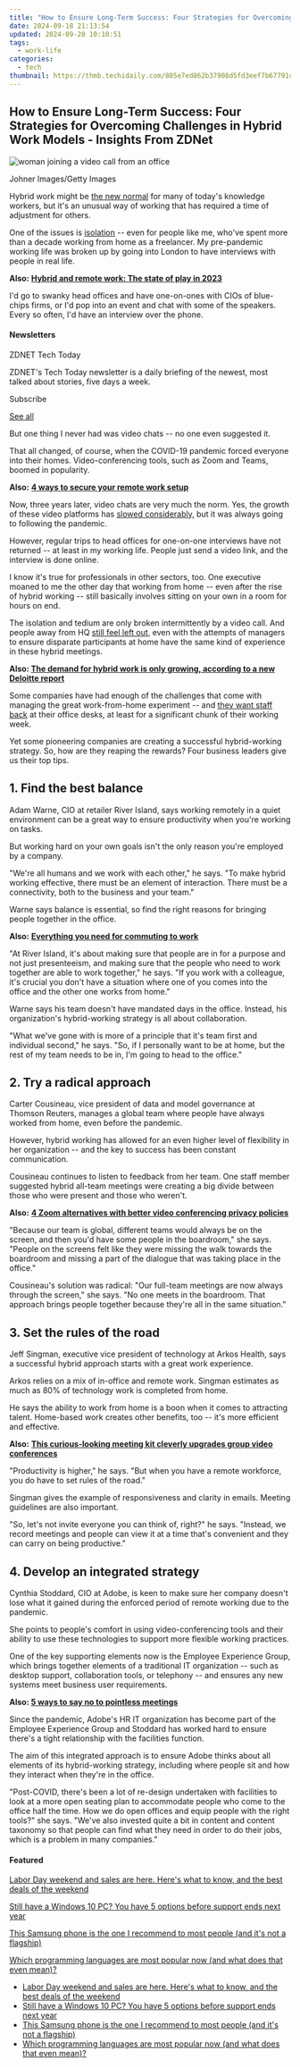```yaml
---
title: "How to Ensure Long-Term Success: Four Strategies for Overcoming Challenges in Hybrid Work Models - Insights From ZDNet"
date: 2024-09-18 21:13:54
updated: 2024-09-20 10:10:51
tags:
  - work-life
categories:
  - tech
thumbnail: https://thmb.techidaily.com/805e7ed862b37908d5fd3eef7b67791c5d0d0472cc7eebb84910c74e668a853a.jpg
---
```


## How to Ensure Long-Term Success: Four Strategies for Overcoming Challenges in Hybrid Work Models - Insights From ZDNet

![woman joining a video call from an office](https://www.zdnet.com/a/img/resize/28d3675cf1fa77f9396bb7f9b7560eca0e286b1f/2023/10/06/51888c20-8e17-47da-9725-c22a60e4a0d0/gettyimages-1311609772.jpg?auto=webp&width=1280)

Johner Images/Getty Images

Hybrid work might be [the new normal](https://www.zdnet.com/home-and-office/work-life/the-demand-for-hybrid-work-is-only-growing-according-to-a-new-deloitte-report/) for many of today's knowledge workers, but it's an unusual way of working that has required a time of adjustment for others. 

One of the issues is [isolation](https://www.zdnet.com/home-and-office/work-life/hybrid-working-or-back-to-the-office-heres-how-to-keep-everyone-engaged/) \-- even for people like me, who've spent more than a decade working from home as a freelancer. My pre-pandemic working life was broken up by going into London to have interviews with people in real life.

**Also:** [**Hybrid and remote work: The state of play in 2023**](https://www.zdnet.com/home-and-office/work-life/hybrid-and-remote-work-the-state-of-play-in-2023/)

I'd go to swanky head offices and have one-on-ones with CIOs of blue-chips firms, or I'd pop into an event and chat with some of the speakers. Every so often, I'd have an interview over the phone. 

#### Newsletters

ZDNET Tech Today

ZDNET's Tech Today newsletter is a daily briefing of the newest, most talked about stories, five days a week.

 Subscribe

[See all](https://www.zdnet.com/newsletters/)

But one thing I never had was video chats -- no one even suggested it.

That all changed, of course, when the COVID-19 pandemic forced everyone into their homes. Video-conferencing tools, such as Zoom and Teams, boomed in popularity.

**Also:** [**4 ways to secure your remote work setup**](https://www.zdnet.com/article/four-ways-to-secure-your-remote-work-setup/)

Now, three years later, video chats are very much the norm. Yes, the growth of these video platforms has [slowed considerably,](https://www.zdnet.com/home-and-office/work-life/microsoft-brings-a-new-look-to-teams-rooms-on-windows/) but it was always going to following the pandemic.

However, regular trips to head offices for one-on-one interviews have not returned -- at least in my working life. People just send a video link, and the interview is done online.

I know it's true for professionals in other sectors, too. One executive moaned to me the other day that working from home -- even after the rise of hybrid working -- still basically involves sitting on your own in a room for hours on end.

The isolation and tedium are only broken intermittently by a video call. And people away from HQ [still feel left out](https://www.zdnet.com/home-and-office/work-life/remote-work-is-here-to-stay-so-why-is-everyone-still-getting-it-so-wrong/), even with the attempts of managers to ensure disparate participants at home have the same kind of experience in these hybrid meetings.

**Also: [The demand for hybrid work is only growing, according to a new Deloitte report](https://www.zdnet.com/home-and-office/work-life/the-demand-for-hybrid-work-is-only-growing-according-to-a-new-deloitte-report/)**

Some companies have had enough of the challenges that come with managing the great work-from-home experiment -- and [they want staff back](https://www.zdnet.com/home-and-office/work-life/return-to-the-office-or-hybrid-work-heres-whats-happening-next/) at their office desks, at least for a significant chunk of their working week.

Yet some pioneering companies are creating a successful hybrid-working strategy. So, how are they reaping the rewards? Four business leaders give us their top tips.

## 1\. Find the best balance

Adam Warne, CIO at retailer River Island, says working remotely in a quiet environment can be a great way to ensure productivity when you're working on tasks. 

But working hard on your own goals isn't the only reason you're employed by a company.

"We're all humans and we work with each other," he says. "To make hybrid working effective, there must be an element of interaction. There must be a connectivity, both to the business and your team." 

Warne says balance is essential, so find the right reasons for bringing people together in the office.

**Also:** [**Everything you need for commuting to work**](https://www.zdnet.com/home-and-office/work-life/everything-you-need-for-commuting-to-work/)

"At River Island, it's about making sure that people are in for a purpose and not just presenteeism, and making sure that the people who need to work together are able to work together," he says. "If you work with a colleague, it's crucial you don't have a situation where one of you comes into the office and the other one works from home."

Warne says his team doesn't have mandated days in the office. Instead, his organization's hybrid-working strategy is all about collaboration. 

"What we've gone with is more of a principle that it's team first and individual second," he says. "So, if I personally want to be at home, but the rest of my team needs to be in, I'm going to head to the office."

## 2\. Try a radical approach

Carter Cousineau, vice president of data and model governance at Thomson Reuters, manages a global team where people have always worked from home, even before the pandemic.

However, hybrid working has allowed for an even higher level of flexibility in her organization -- and the key to success has been constant communication.

Cousineau continues to listen to feedback from her team. One staff member suggested hybrid all-team meetings were creating a big divide between those who were present and those who weren't.

**Also:** [**4 Zoom alternatives with better video conferencing privacy policies**](https://www.zdnet.com/article/4-zoom-alternatives-with-better-privacy-policies/)

"Because our team is global, different teams would always be on the screen, and then you'd have some people in the boardroom," she says. "People on the screens felt like they were missing the walk towards the boardroom and missing a part of the dialogue that was taking place in the office."

Cousineau's solution was radical: "Our full-team meetings are now always through the screen," she says. "No one meets in the boardroom. That approach brings people together because they're all in the same situation."

## 3\. Set the rules of the road

Jeff Singman, executive vice president of technology at Arkos Health, says a successful hybrid approach starts with a great work experience.

Arkos relies on a mix of in-office and remote work. Singman estimates as much as 80% of technology work is completed from home.

He says the ability to work from home is a boon when it comes to attracting talent. Home-based work creates other benefits, too -- it's more efficient and effective.

**Also:** [**This curious-looking meeting kit cleverly upgrades group video conferences**](https://www.zdnet.com/article/this-curious-looking-meeting-kit-cleverly-upgrades-group-video-conferences/)

"Productivity is higher," he says. "But when you have a remote workforce, you do have to set rules of the road." 

Singman gives the example of responsiveness and clarity in emails. Meeting guidelines are also important.

"So, let's not invite everyone you can think of, right?" he says. "Instead, we record meetings and people can view it at a time that's convenient and they can carry on being productive."

## 4\. Develop an integrated strategy

Cynthia Stoddard, CIO at Adobe, is keen to make sure her company doesn't lose what it gained during the enforced period of remote working due to the pandemic.

She points to people's comfort in using video-conferencing tools and their ability to use these technologies to support more flexible working practices.

One of the key supporting elements now is the Employee Experience Group, which brings together elements of a traditional IT organization -- such as desktop support, collaboration tools, or telephony -- and ensures any new systems meet business user requirements.

**Also: [5 ways to say no to pointless meetings](https://www.zdnet.com/home-and-office/work-life/5-ways-to-say-no-to-pointless-meetings/)**

Since the pandemic, Adobe's HR IT organization has become part of the Employee Experience Group and Stoddard has worked hard to ensure there's a tight relationship with the facilities function.

The aim of this integrated approach is to ensure Adobe thinks about all elements of its hybrid-working strategy, including where people sit and how they interact when they're in the office. 

"Post-COVID, there's been a lot of re-design undertaken with facilities to look at a more open seating plan to accommodate people who come to the office half the time. How we do open offices and equip people with the right tools?" she says. "We've also invested quite a bit in content and content taxonomy so that people can find what they need in order to do their jobs, which is a problem in many companies."

#### Featured

[Labor Day weekend and sales are here. Here's what to know, and the best deals of the weekend](https://www.zdnet.com/article/labor-day-deals-everything-to-know-09-02-2024/ "Labor Day weekend and sales are here. Here's what to know, and the best deals of the weekend")

[Still have a Windows 10 PC? You have 5 options before support ends next year](https://www.zdnet.com/article/still-have-a-windows-10-pc-you-have-5-options-before-support-ends-next-year/ "Still have a Windows 10 PC? You have 5 options before support ends next year")

[This Samsung phone is the one I recommend to most people (and it's not a flagship)](https://www.zdnet.com/article/this-samsung-phone-is-the-one-i-recommend-to-most-people-and-its-not-a-flagship/ "This Samsung phone is the one I recommend to most people (and it's not a flagship)")

[Which programming languages are most popular now (and what does that even mean)?](https://www.zdnet.com/article/the-most-popular-programming-languages-in-2024-and-what-that-even-means/ "Which programming languages are most popular now (and what does that even mean)?")

* [Labor Day weekend and sales are here. Here's what to know, and the best deals of the weekend](https://www.zdnet.com/article/labor-day-deals-everything-to-know-09-02-2024/ "Labor Day weekend and sales are here. Here's what to know, and the best deals of the weekend")
* [Still have a Windows 10 PC? You have 5 options before support ends next year](https://www.zdnet.com/article/still-have-a-windows-10-pc-you-have-5-options-before-support-ends-next-year/ "Still have a Windows 10 PC? You have 5 options before support ends next year")
* [This Samsung phone is the one I recommend to most people (and it's not a flagship)](https://www.zdnet.com/article/this-samsung-phone-is-the-one-i-recommend-to-most-people-and-its-not-a-flagship/ "This Samsung phone is the one I recommend to most people (and it's not a flagship)")
* [Which programming languages are most popular now (and what does that even mean)?](https://www.zdnet.com/article/the-most-popular-programming-languages-in-2024-and-what-that-even-means/ "Which programming languages are most popular now (and what does that even mean)?")

<ins class="adsbygoogle"
     style="display:block"
     data-ad-format="autorelaxed"
     data-ad-client="ca-pub-7571918770474297"
     data-ad-slot="1223367746"></ins>



<ins class="adsbygoogle"
     style="display:block"
     data-ad-client="ca-pub-7571918770474297"
     data-ad-slot="8358498916"
     data-ad-format="auto"
     data-full-width-responsive="true"></ins>
